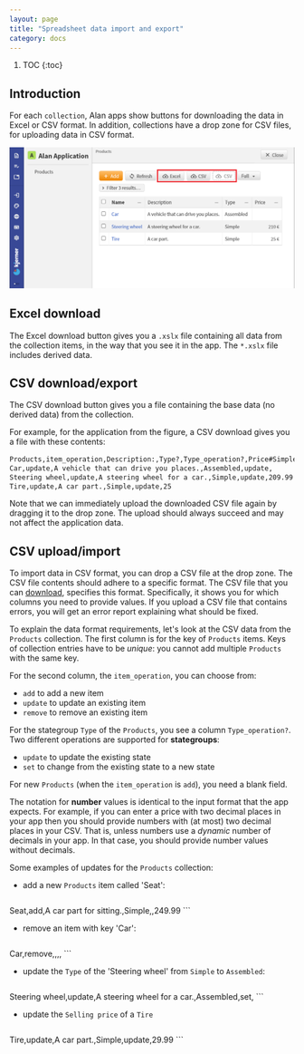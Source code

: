```yaml
---
layout: page
title: "Spreadsheet data import and export"
category: docs
---
```


1. TOC
{:toc}

## Introduction

For each `collection`, Alan apps show buttons for downloading the data in Excel or CSV format.
In addition, collections have a drop zone for CSV files, for uploading data in CSV format.

![Excel download, CSV download, and CSV upload](./files_data-import-export/csv3.png)

## Excel download
The Excel download button gives you a `.xslx` file containing all data from the collection items, in the way that you see it in the app.
The `*.xslx` file includes derived data.

## CSV download/export
The CSV download button gives you a file containing the base data (no derived data) from the collection.

For example, for the application from the figure, a CSV download gives you a file with these contents:
```
Products,item_operation,Description:,Type?,Type_operation?,Price#Simple*Type?
Car,update,A vehicle that can drive you places.,Assembled,update,
Steering wheel,update,A steering wheel for a car.,Simple,update,209.99
Tire,update,A car part.,Simple,update,25
```
Note that we can immediately upload the downloaded CSV file again by dragging it to the drop zone.
The upload should always succeed and may not affect the application data.

## CSV upload/import
To import data in CSV format, you can drop a CSV file at the drop zone.
The CSV file contents should adhere to a specific format.
The CSV file that you can [download](#csv-downloadexport), specifies this format.
Specifically, it shows you for which columns you need to provide values.
If you upload a CSV file that contains errors, you will get an error report explaining what should be fixed.

To explain the data format requirements, let's look at the CSV data from the `Products` collection.
The first column is for the key of `Products` items.
Keys of collection entries have to be *unique*: you cannot add multiple `Products` with the same key.

For the second column, the `item_operation`, you can choose from:
- `add` to add a new item
- `update` to update an existing item
- `remove` to remove an existing item

For the stategroup `Type` of the `Products`, you see a column `Type_operation?`.
Two different operations are supported for **stategroups**:
- `update` to update the existing state
- `set` to change from the existing state to a new state

For new `Products` (when the `item_operation` is `add`), you need a blank field.

The notation for **number** values is identical to the input format that the app expects. For example, if you can enter a price with two decimal places in your app then you should provide numbers with (at most) two decimal places in your CSV.
That is, unless numbers use a *dynamic* number of decimals in your app. In that case, you should provide number values without decimals.

Some examples of updates for the `Products` collection:
- add a new `Products` item called 'Seat':
	```
Seat,add,A car part for sitting.,Simple,,249.99
	```
- remove an item with key 'Car':
	```
Car,remove,,,,
	```
- update the `Type` of the 'Steering wheel' from `Simple` to `Assembled`:
	```
Steering wheel,update,A steering wheel for a car.,Assembled,set,
	```
- update the `Selling price` of a `Tire`
	```
Tire,update,A car part.,Simple,update,29.99
	```

